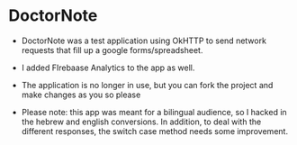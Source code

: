 # DoctorNote


* DoctorNote was a test application using OkHTTP to send network requests that fill up a google forms/spreadsheet. 
* I added FIrebaase Analytics to the app as well. 

* The application is no longer in use, but you can fork the project and make changes as you so please

* Please note: this app was meant for a bilingual audience, so I hacked in the hebrew and english conversions. In addition, to deal with the different responses, the switch case method needs some improvement. 






